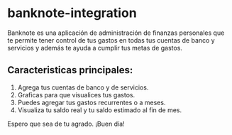 # banknote-integration
Banknote es una aplicación de administración de finanzas personales que te permite tener control de tus gastos en todas tus cuentas de banco y servicios y además te ayuda a cumplir tus metas de gastos.

## Caracteristicas principales:
1. Agrega tus cuentas de banco y de servicios.
2. Graficas para que visualices tus gastos.
3. Puedes agregar tus gastos recurrentes o a meses.
4. Visualiza tu saldo real y tu saldo estimado al fin de mes.

Espero que sea de tu agrado. ¡Buen día!
